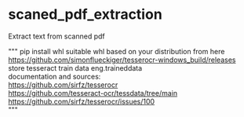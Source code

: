 # scaned_pdf_extraction
Extract text from scanned pdf

"""
pip install whl suitable whl based on your distribution from here https://github.com/simonflueckiger/tesserocr-windows_build/releases <br>
store tesseract train data eng.traineddata <br>
documentation and sources: <br>
https://github.com/sirfz/tesserocr <br>
https://github.com/tesseract-ocr/tessdata/tree/main <br>
https://github.com/sirfz/tesserocr/issues/100 <br>
"""
